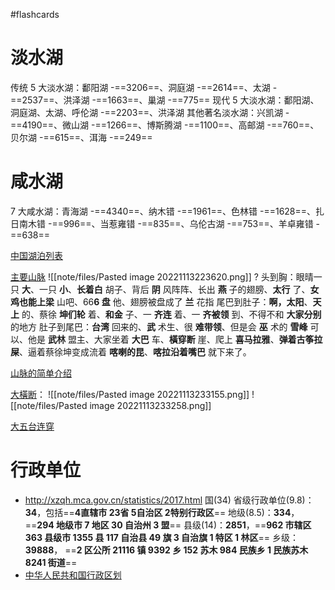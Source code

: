 #flashcards 
# 淡水湖
传统 5 大淡水湖：鄱阳湖 -==3206==、洞庭湖 -==2614==、太湖 -==2537==、洪泽湖 -==1663==、巢湖 -==775==
现代 5 大淡水湖：鄱阳湖、洞庭湖、太湖、呼伦湖 -==2203==、洪泽湖
其他著名淡水湖：兴凯湖 -==4190==、微山湖 -==1266==、博斯腾湖 -==1100==、高邮湖 -==760==、贝尔湖 -==615==、洱海 -==249== <!--SR:!2024-03-13-03-48,242.5,250!2024-02-29-15-50,230,250!2024-03-12-03-51,241.5,250!2024-03-12-04-09,241.5,250!2024-03-06-03-54,235.5,250!2024-03-19-15-50,249,250!2024-04-15-05-47,267.3,250!2024-03-22-23-03,252.3,250!2024-03-13-04-09,242.5,250!2024-02-16-15-50,217,250!2024-04-10-13-29,270.9,270!2024-03-09-11-10,238.8,250-->

# 咸水湖
7 大咸水湖：青海湖 -==4340==、纳木错 -==1961==、色林错 -==1628==、扎日南木错 -==996==、当惹雍错 -==835==、乌伦古湖 -==753==、羊卓雍错 -==638==
<!--SR:!2025-11-17,612,250!2024-03-22,252,250!2024-03-22,7,250!2024-03-24,9,250!2024-03-25,10,250!2024-03-24,9,250!2024-03-24,9,250-->

[中国湖泊列表](https://zh.m.wikipedia.org/wiki/%E4%B8%AD%E5%9B%BD%E6%B9%96%E6%B3%8A%E5%88%97%E8%A1%A8)

[主要山脉](https://www.bilibili.com/video/BV12V411d7nF/?vd_source=a64af32d8dabf7e236df4f3ce602a593)
![[note/files/Pasted image 20221113223620.png]]
?
头到胸：眼晴一只 **大**、一只 **小**、**长着白** 胡子、背后 **阴** 风阵阵、长出 **燕** 子的翅膀、**太行** 了、**女鸡也能上梁** 山吧、66**6 盘** 他、翅膀被盘成了 **兰** 花指
尾巴到肚子：**啊，太阳**、**天上** 的、蔡徐 **坤们轮** 着、**和金** 子、一 **齐连** 着、一 **齐被领** 到、不得不和 **大家分别** 的地方
肚子到尾巴：**台湾** 回来的、**武** 术生、很 **难带领**、但是会 **巫** 术的 **雪峰** 可以、他是 **武林** 盟主、大家坐着 **大巴** 车、**橫穿断** 崖、爬上 **喜马拉雅**、**弹着古筝拉屎**、逼着蔡徐坤变成流着 **喀喇的昆**、**喀拉沿着嘴巴** 就下来了。
<!--SR:!2024-03-24,9,250-->

[山脉的简单介绍](http://www.k1u.com/trip/67332.html)

[大橫断](https://www.youtube.com/watch?v=jPp9gBBu6Mw)：
![[note/files/Pasted image 20221113233155.png]]
![[note/files/Pasted image 20221113233258.png]]

[大五台连穿](https://zhuanlan.zhihu.com/p/28686585)



# 行政单位
- http://xzqh.mca.gov.cn/statistics/2017.html
国(34)
省级行政单位(9.8)：**34**，包括==**4直辖市  23省  5自治区  2特别行政区**==
地级(8.5)：**334**，==**294 地级市  7 地区  30 自治州  3 盟**==
县级(14)：**2851**，==**962 市辖区  363 县级市  1355 县  117 自治县  49 旗  3 自治旗  1 特区  1 林区**==
乡级：**39888**， ==**2 区公所  21116 镇  9392 乡  152 苏木  984 民族乡  1 民族苏木  8241 街道**==
- [中华人民共和国行政区划](https://zh.wikipedia.org/wiki/%E4%B8%AD%E5%8D%8E%E4%BA%BA%E6%B0%91%E5%85%B1%E5%92%8C%E5%9B%BD%E8%A1%8C%E6%94%BF%E5%8C%BA%E5%88%92)
<!--SR:!2024-03-23,8,250!2023-12-25,3,250!2024-01-01,10,250!2023-12-25,3,250-->


